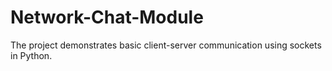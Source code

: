 # Network-Chat-Module
The project demonstrates basic client-server communication using sockets in Python.
